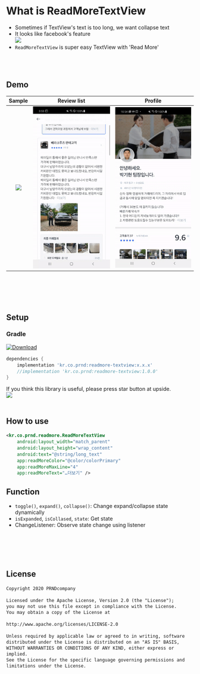 # What is ReadMoreTextView
- Sometimes if TextView's text is too long, we want collapse text
- It looks like facebook's feature
<br><img src="https://github.com/PRNDcompany/ReadMoreTextView/blob/master/arts/facebook.png"><br>
- `ReadMoreTextView` is super easy TextView with 'Read More'
<br><br><br><br>
## Demo

| Sample               | Review list           | Profile               |
| :------------------: | :-------------------: | :-------------------: |
| ![](arts/sample.gif)| ![](arts/sample3.gif) | ![](arts/sample2.gif) |

<br><br><br><br>
## Setup
### Gradle
[ ![Download](https://api.bintray.com/packages/prnd/maven/readmore-textview/images/download.svg) ](https://bintray.com/prnd/maven/readmore-textview/_latestVersion)
```gradle
dependencies {
    implementation 'kr.co.prnd:readmore-textview:x.x.x'
    //implementation 'kr.co.prnd:readmore-textview:1.0.0'    
}

```

If you think this library is useful, please press star button at upside. 
<br/>
<img src="https://phaser.io/content/news/2015/09/10000-stars.png" width="200">
<br/><br/>


## How to use
```xml
<kr.co.prnd.readmore.ReadMoreTextView
    android:layout_width="match_parent"
    android:layout_height="wrap_content"
    android:text="@string/long_text"
    app:readMoreColor="@color/colorPrimary"
    app:readMoreMaxLine="4"
    app:readMoreText="…더보기" />
```

## Function
- `toggle()`, `expand()`, `collapse()`: Change expand/collapse state dynamically
- `isExpanded`, `isCollased`, `state`: Get state
- ChangeListener: Observe state change using listener


<br><br><br><br>
## License 
 ```code
Copyright 2020 PRNDcompany

Licensed under the Apache License, Version 2.0 (the "License");
you may not use this file except in compliance with the License.
You may obtain a copy of the License at

http://www.apache.org/licenses/LICENSE-2.0

Unless required by applicable law or agreed to in writing, software
distributed under the License is distributed on an "AS IS" BASIS,
WITHOUT WARRANTIES OR CONDITIONS OF ANY KIND, either express or implied.
See the License for the specific language governing permissions and
limitations under the License.
```
